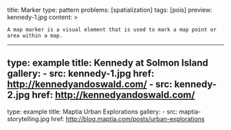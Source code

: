 title: Marker
type: pattern
problems: [spatialization]
tags: [pois]
preview: kennedy-1.jpg
content: >
    
    A map marker is a visual element that is used to mark a map point or area within a map.
    
---
type: example
title: Kennedy at Solmon Island
gallery:
    - src: kennedy-1.jpg
      href: http://kennedyandoswald.com/
    - src: kennedy-2.jpg
      href: http://kennedyandoswald.com/
---
type: example
title: Maptia Urban Explorations
gallery:
    - src: maptia-storytelling.jpg
      href: http://blog.maptia.com/posts/urban-explorations 
